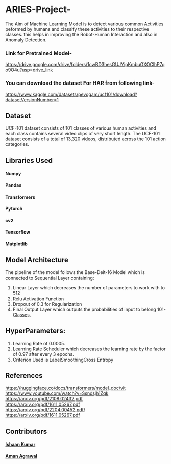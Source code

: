 # ARIES-Project-
The Aim of Machine Learning Model is to detect various common Activities peformed by humans and classify these activities to their respective classes.
this helps in improving the Robot-Human Interaction and also in Anomaly Detection.
### Link for Pretrained Model- 
https://drive.google.com/drive/folders/1cwBD3hesGUJYjpKmbuGXOClhP7qo9O4u?usp=drive_link

### You can download the dataset For HAR from following link-
https://www.kaggle.com/datasets/pevogam/ucf101/download?datasetVersionNumber=1

## Dataset
UCF-101 dataset consists of 101 classes of various human activities and each class contains several video clips of very short length.
The UCF-101 dataset consists of a total of 13,320 videos, distributed across the 101 action categories.

## Libraries Used
#### Numpy 
#### Pandas
#### Transformers
#### Pytorch
#### cv2
#### Tensorflow
#### Matplotlib

## Model Architecture
The pipeline of the model follows the Base-Deit-16 Model which is connected to Sequential Layer containing: <br>
1. Linear Layer which decreases the number of parameters to work with to 512<br>
2. Relu Activation Function
3. Dropout of 0.3 for Regularization
4. Final Output Layer which outputs the probabilities of input to belong 101-Classes.

## HyperParameters:
1. Learning Rate of 0.0005.
2. Learning Rate Scheduler which decreases the learning rate by the factor of 0.97 after every 3 epochs.
3. Criterion Used is LabelSmoothingCross Entropy

## References
https://huggingface.co/docs/transformers/model_doc/vit<br>
https://www.youtube.com/watch?v=Ssndsjh1Zqk<br>
https://arxiv.org/pdf/2108.02432.pdf<br>
https://arxiv.org/pdf/1611.05267.pdf<br>
https://arxiv.org/pdf/2204.00452.pdf/<br>
https://arxiv.org/pdf/1611.05267.pdf<br>
## Contributors
#### [Ishaan Kumar](https://github.com/Darky-Boy)
#### [Aman Agrawal](https://github.com/Raplhbreaksgit-hub)

